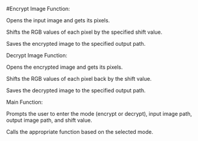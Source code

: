 #Encrypt Image Function:

Opens the input image and gets its pixels.

Shifts the RGB values of each pixel by the specified shift value.

Saves the encrypted image to the specified output path.

Decrypt Image Function:

Opens the encrypted image and gets its pixels.

Shifts the RGB values of each pixel back by the shift value.

Saves the decrypted image to the specified output path.

Main Function:

Prompts the user to enter the mode (encrypt or decrypt), input image path, output image path, and shift value.

Calls the appropriate function based on the selected mode.
